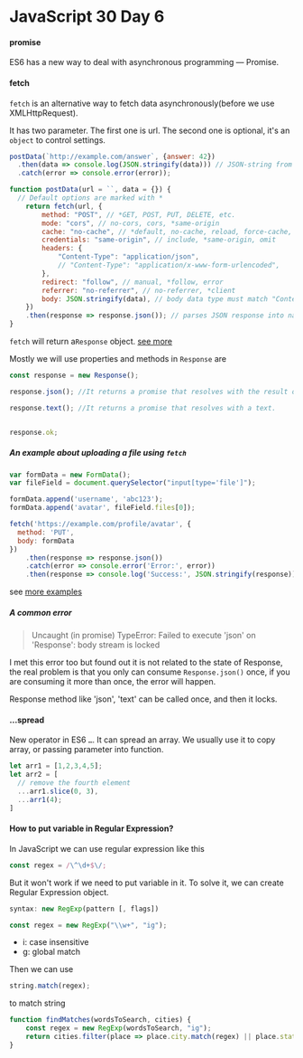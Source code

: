 # JavaScript 30 Day 6

#### promise

ES6 has a new way to deal with asynchronous programming — Promise.



#### fetch

`fetch` is an alternative way to fetch data asynchronously(before we use XMLHttpRequest).

It has two parameter. The first one is url. The second one is optional, it's an `object` to control settings.

```js
postData(`http://example.com/answer`, {answer: 42})
  .then(data => console.log(JSON.stringify(data))) // JSON-string from `response.json()` call
  .catch(error => console.error(error));

function postData(url = ``, data = {}) {
  // Default options are marked with *
    return fetch(url, {
        method: "POST", // *GET, POST, PUT, DELETE, etc.
        mode: "cors", // no-cors, cors, *same-origin
        cache: "no-cache", // *default, no-cache, reload, force-cache, only-if-cached
        credentials: "same-origin", // include, *same-origin, omit
        headers: {
            "Content-Type": "application/json",
            // "Content-Type": "application/x-www-form-urlencoded",
        },
        redirect: "follow", // manual, *follow, error
        referrer: "no-referrer", // no-referrer, *client
        body: JSON.stringify(data), // body data type must match "Content-Type" header
    })
    .then(response => response.json()); // parses JSON response into native Javascript objects 
}
```

`fetch` will return a`Response` object. [see more](<https://developer.mozilla.org/en-US/docs/Web/API/Response>)

Mostly we will use properties and methods in `Response` are

```js
const response = new Response();

response.json(); //It returns a promise that resolves with the result of parsing the body text as JSON.

response.text(); //It returns a promise that resolves with a text.


response.ok;
```

##### An example about uploading a file using `fetch`

```js
var formData = new FormData();
var fileField = document.querySelector("input[type='file']");

formData.append('username', 'abc123');
formData.append('avatar', fileField.files[0]);

fetch('https://example.com/profile/avatar', {
  method: 'PUT',
  body: formData
})
	.then(response => response.json())
	.catch(error => console.error('Error:', error))
	.then(response => console.log('Success:', JSON.stringify(response)));
```

see [more examples](<https://developer.mozilla.org/en-US/docs/Web/API/Fetch_API/Using_Fetch>)

##### A common error

> Uncaught (in promise) TypeError: Failed to execute 'json' on 'Response': body stream is locked

I met this error too but found out it is not related to the state of Response, the real problem is that you only can consume `Response.json()` once, if you are consuming it more than once, the error will happen.

Response method like 'json', 'text' can be called once, and then it locks. 

#### …spread

New operator in ES6 `…`. It can spread an array. We usually use it to copy array, or passing parameter into function.

```js
let arr1 = [1,2,3,4,5];
let arr2 = [
  // remove the fourth element
  ...arr1.slice(0, 3),
  ...arr1(4);
]
```

#### How to put variable in Regular Expression?

In JavaScript we can use regular expression like this

```js
const regex = /\^\d+$\/;
```

But it won't work if we need to put variable in it. To solve it, we can create Regular Expression object.

```js
syntax: new RegExp(pattern [, flags])

const regex = new RegExp("\\w+", "ig");
```

* i: case insensitive
* g: global match 

Then we can use

```js
string.match(regex);
```

to match string

```js
function findMatches(wordsToSearch, cities) {
    const regex = new RegExp(wordsToSearch, "ig");
    return cities.filter(place => place.city.match(regex) || place.state.match(regex));
}
```